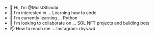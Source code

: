 - 👋 Hi, I’m @MoistShinobi
- 👀 I’m interested in ... Learning how to code 
- 🌱 I’m currently learning ... Python
- 💞️ I’m looking to collaborate on ... SOL NFT projects and building bots
- 📫 How to reach me ... Instagram: rhys.wd

<!---
MoistShinobi/MoistShinobi is a ✨ special ✨ repository because its `README.md` (this file) appears on your GitHub profile.
You can click the Preview link to take a look at your changes.
--->
